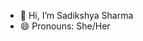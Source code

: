 - 👋 Hi, I’m Sadikshya Sharma
- 😄 Pronouns: She/Her

<!---
sadikshyas/sadikshyas is a ✨ special ✨ repository because its `README.md` (this file) appears on your GitHub profile.
You can click the Preview link to take a look at your changes.
--->
